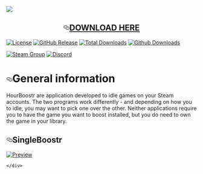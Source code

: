   <a href="https://camo.githubusercontent.com/4b06bee6ffd259ae85aa95b1df54b762543844e1/687474703a2f2f692e696d6775722e636f6d2f4d4a4e347a74792e706e67" target="_blank"><img src="https://camo.githubusercontent.com/4b06bee6ffd259ae85aa95b1df54b762543844e1/687474703a2f2f692e696d6775722e636f6d2f4d4a4e347a74792e706e67" data-canonical-src="http://i.imgur.com/MJN4zty.png" style="max-width:100%;"></a>
  </p><h2 align="center"><a href="#download-here" aria-hidden="true" class="anchor" id="user-content-download-here"><svg aria-hidden="true" class="octicon octicon-link" height="16" version="1.1" viewBox="0 0 16 16" width="16"><path fill-rule="evenodd" d="M4 9h1v1H4c-1.5 0-3-1.69-3-3.5S2.55 3 4 3h4c1.45 0 3 1.69 3 3.5 0 1.41-.91 2.72-2 3.25V8.59c.58-.45 1-1.27 1-2.09C10 5.22 8.98 4 8 4H4c-.98 0-2 1.22-2 2.5S3 9 4 9zm9-3h-1v1h1c1 0 2 1.22 2 2.5S13.98 12 13 12H9c-.98 0-2-1.22-2-2.5 0-.83.42-1.64 1-2.09V6.25c-1.09.53-2 1.84-2 3.25C6 11.31 7.55 13 9 13h4c1.45 0 3-1.69 3-3.5S14.5 6 13 6z"></path></svg></a><a href="https://github.com/xnooztvFR/HoursBoostv2/releases/latest">DOWNLOAD HERE</a></h2>
<p></p>
<p><a href="https://github.com/xnooztvFR/HoursBoostv2/blob/master/LICENSE"><img src="https://camo.githubusercontent.com/5bf22bcae0d8fbc4ce3a6d94bfc818d9e20e03ad/68747470733a2f2f696d672e736869656c64732e696f2f6769746875622f6c6963656e73652f457a7a706966792f486f7572426f6f7374722e7376673f6c6162656c3d4c6963656e7365266d61784167653d3836343030" alt="License" data-canonical-src="https://img.shields.io/github/license/xnooztvFR/HoursBoostv2.svg?label=License&amp;maxAge=86400" style="max-width:100%;"></a>
<a href="https://github.com/xnooztvFR/HoursBoostv2/releases/latest"><img src="https://img.shields.io/github/release/xnooztvFR/HoursBoostv2.svg?label=Latest&amp;maxAge=60" alt="GitHub Release" data-canonical-src="https://img.shields.io/github/release/xnooztvFR/HoursBoostv2.svg?label=Latest&amp;maxAge=60" style="max-width:100%;"></a>
<a href="https://github.com/xnooztvFR/HoursBoostv2/releases/latest"><img src="https://camo.githubusercontent.com/f611e37dc9cafef966865633f284c5db72de4198/68747470733a2f2f696d672e736869656c64732e696f2f62616467652f546f74616c253230446f776e6c6f6164732d38346b2d627269676874677265656e2e737667" alt="Total Downloads" data-canonical-src="" style="max-width:100%;"></a>
<a href="https://github.com/xnooztvFR/HoursBoostv2/releases/latest"><img src="https://camo.githubusercontent.com/65e6166b5cafef6ea840b1940119cbf4d1150fc0/68747470733a2f2f696d672e736869656c64732e696f2f6769746875622f646f776e6c6f6164732f457a7a706966792f486f7572426f6f7374722f6c61746573742f746f74616c2e7376673f6c6162656c3d446f776e6c6f616473253230666f722532306c6174657374266d61784167653d3630" alt="Github Downloads" data-canonical-src="https://img.shields.io/github/downloads/xnooztvFR/HoursBoostv2/latest/total.svg?label=Downloads%20for%20latest&amp;maxAge=60" style="max-width:100%;"></a></p>
<p><a href="http://steamcommunity.com/groups/SingleBoostr" rel="nofollow"><img src="https://camo.githubusercontent.com/39f01fe93fa9ec65a0141012c904f314436a37bb/68747470733a2f2f696d672e736869656c64732e696f2f62616467652f537465616d2d67726f75702d79656c6c6f77677265656e2e737667" alt="Steam Group" data-canonical-src="https://img.shields.io/badge/Steam-group-yellowgreen.svg" style="max-width:100%;"></a>
<a href="https://discord.gg/YaB3tQ8" rel="nofollow"><img src="https://camo.githubusercontent.com/8bb1170b1f7fc45cf12c73f276dd1e3caee88280/68747470733a2f2f696d672e736869656c64732e696f2f62616467652f446973636f72642d6a6f696e2d79656c6c6f77677265656e2e737667" alt="Discord" data-canonical-src="https://img.shields.io/badge/Discord-join-yellowgreen.svg" style="max-width:100%;"></a></p>
<h1><a href="#general-information" aria-hidden="true" class="anchor" id="user-content-general-information"><svg aria-hidden="true" class="octicon octicon-link" height="16" version="1.1" viewBox="0 0 16 16" width="16"><path fill-rule="evenodd" d="M4 9h1v1H4c-1.5 0-3-1.69-3-3.5S2.55 3 4 3h4c1.45 0 3 1.69 3 3.5 0 1.41-.91 2.72-2 3.25V8.59c.58-.45 1-1.27 1-2.09C10 5.22 8.98 4 8 4H4c-.98 0-2 1.22-2 2.5S3 9 4 9zm9-3h-1v1h1c1 0 2 1.22 2 2.5S13.98 12 13 12H9c-.98 0-2-1.22-2-2.5 0-.83.42-1.64 1-2.09V6.25c-1.09.53-2 1.84-2 3.25C6 11.31 7.55 13 9 13h4c1.45 0 3-1.69 3-3.5S14.5 6 13 6z"></path></svg></a>General information</h1>
<p>HourBoostr are application developed to idle games on your Steam accounts. The two programs work differently - and depending on how you to idle, you may want to pick one over the other. Neither applications require you to have the game you want to boost installed, but you do need to own the game in your library.</p>
<h2><a href="#hourboostr" aria-hidden="true" class="anchor" id="user-content-hourboostr"><svg aria-hidden="true" class="octicon octicon-link" height="16" version="1.1" viewBox="0 0 16 16" width="16"><path fill-rule="evenodd" d="M4 9h1v1H4c-1.5 0-3-1.69-3-3.5S2.55 3 4 3h4c1.45 0 3 1.69 3 3.5 0 1.41-.91 2.72-2 3.25V8.59c.58-.45 1-1.27 1-2.09C10 5.22 8.98 4 8 4H4c-.98 0-2 1.22-2 2.5S3 9 4 9zm9-3h-1v1h1c1 0 2 1.22 2 2.5S13.98 12 13 12H9c-.98 0-2-1.22-2-2.5 0-.83.42-1.64 1-2.09V6.25c-1.09.53-2 1.84-2 3.25C6 11.31 7.55 13 9 13h4c1.45 0 3-1.69 3-3.5S14.5 6 13 6z"></path></svg></a>SingleBoostr</h2>

<p><a href="https://image.noelshack.com/fichiers/2018/14/4/1522913180-screenshot-1.png" target="_blank"><img src="https://image.noelshack.com/fichiers/2018/14/4/1522913180-screenshot-1.png" alt="Preview" data-canonical-src="http://i.imgur.com/nHiLGia.png" style="max-width:100%;"></a></p>
</article>
  </div>


  </div>
  <div class="modal-backdrop js-touch-events"></div>
</div>

    </div>
  </div>
